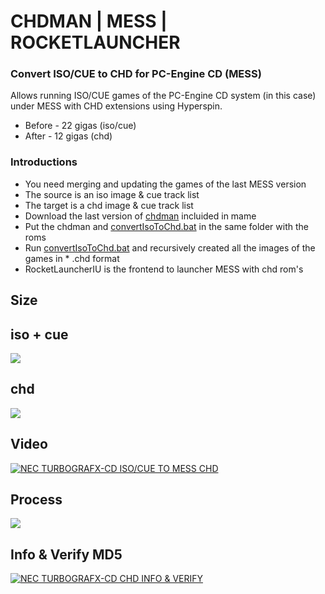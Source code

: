 # CHDMAN | MESS | ROCKETLAUNCHER

### Convert ISO/CUE to CHD for PC-Engine CD (MESS)
Allows running ISO/CUE games of the PC-Engine CD system (in this case) under MESS with CHD extensions using Hyperspin.

* Before - 22 gigas (iso/cue)
* After - 12 gigas (chd)

### Introductions 
* You need merging and updating the games of the last MESS version
* The source is an iso image & cue track list
* The target is a chd image & cue track list
* Download the last version of [chdman](https://www.mamedev.org/release.php) incluided in mame
* Put the chdman and [convertIsoToChd.bat](https://github.com/vicboma1/Hyperspin-convert-iso-to-chd-pc-engine-cd-for-mess/raw/master/script/convertISOtoCHD.bat) in the same folder with the roms
* Run [convertIsoToChd.bat](https://github.com/vicboma1/Hyperspin-convert-iso-to-chd-pc-engine-cd-for-mess/raw/master/script/convertISOtoCHD.bat) and recursively created all the images of the games in * .chd format
* RocketLauncherIU is the frontend to launcher MESS with chd rom's


## Size

## iso + cue

![](https://github.com/vicboma1/Hyperspin-convert-iso-to-chd-pc-engine-cd-for-mess/raw/master/images/chd.png)

## chd

![](https://github.com/vicboma1/Hyperspin-convert-iso-to-chd-pc-engine-cd-for-mess/raw/master/images/chdfiles.png)

## Video
[![NEC TURBOGRAFX-CD ISO/CUE TO MESS CHD](https://github.com/vicboma1/Hyperspin-convert-iso-to-chd-pc-engine-cd-for-mess/raw/master/images/preYoutube.png)](https://youtu.be/ChgCzShdApc "NEC TURBOGRAFX-CD ISO/CUE TO MESS CHD")

## Process

![](https://github.com/vicboma1/Hyperspin-convert-iso-to-chd-pc-engine-cd-for-mess/blob/master/images/chdmanToChd.gif)


## Info & Verify MD5

[![NEC TURBOGRAFX-CD CHD INFO & VERIFY](https://github.com/vicboma1/Hyperspin-convert-iso-to-chd-pc-engine-cd-for-mess/raw/master/images/preyoutube1.png)](https://gaming.youtube.com/watch?v=gs5G4z3gp6g&feature=share "NEC TURBOGRAFX-CD ISO/CUE TO MESS CHD INFO & VERIFY")

